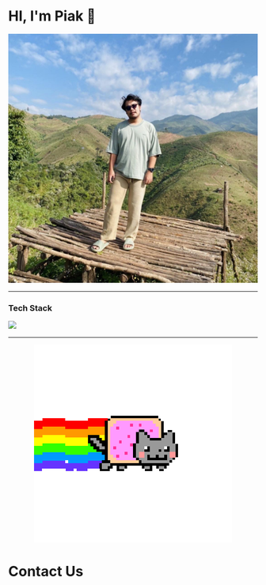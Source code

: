 <h1>HI, I'm Piak 👋 </h1>
<p></p>
<p align="center" >
  <img src="https://github.com/ptnp-j4mes/ptnp-j4mes/blob/c60fa62c27674cbdd70f41527c68d36e91bc1f85/my-pic-me.jpg" width="900">
</p>
<hr/>
<h3>Tech Stack</h3>
<p>
 <img src="https://skillicons.dev/icons?i=nuxtjs,vite,vue,vuetify,ts,js,jquery,bootstrap,html,css,nodejs,laravel,php,electron,mysql,sqlite,git,bitbucket,postman">
</p>
<hr/>
<p align="center" >
  <img src="https://github.com/ptnp-j4mes/ptnp-j4mes/blob/af6c820ba4dbd6bd275c54185417c95c73b90d47/PYh.gif">
</p>
<h1>Contact Us</h1>




